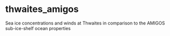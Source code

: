 # thwaites_amigos
Sea ice concentrations and winds at Thwaites in comparison to the AMIGOS sub-ice-shelf ocean properties
